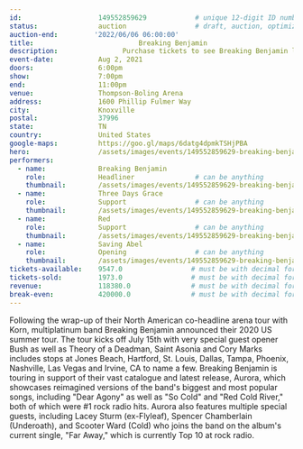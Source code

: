 ```yaml
---
id:                   149552859629            # unique 12-digit ID number
status:               auction                 # draft, auction, optimized
auction-end:         '2022/06/06 06:00:00'
title:						    Breaking Benjamin
description:			    Purchase tickets to see Breaking Benjamin live in Memphis on May 21, 2021.
event-date:           Aug 2, 2021
doors:                6:00pm
show:                 7:00pm
end:                  11:00pm
venue:                Thompson-Boling Arena
address:              1600 Phillip Fulmer Way
city:                 Knoxville
postal:               37996
state:                TN
country:              United States
google-maps:          https://goo.gl/maps/6datg4dpmkTSHjPBA
hero:                 /assets/images/events/149552859629-breaking-benjamin/breaking-benjamin-hero.jpeg
performers: 
  - name:             Breaking Benjamin
    role:             Headliner               # can be anything
    thumbnail:        /assets/images/events/149552859629-breaking-benjamin/breaking-benjamin.jpeg
  - name:             Three Days Grace
    role:             Support                 # can be anything
    thumbnail:        /assets/images/events/149552859629-breaking-benjamin/three-days-grace.jpg
  - name:             Red
    role:             Support                 # can be anything
    thumbnail:        /assets/images/events/149552859629-breaking-benjamin/red.jpg
  - name:             Saving Abel
    role:             Opening                 # can be anything
    thumbnail:        /assets/images/events/149552859629-breaking-benjamin/saving-abel.jpg
tickets-available:    9547.0                 # must be with decimal for math to work
tickets-sold:         1973.0                 # must be with decimal for math to work
revenue:              118380.0               # must be with decimal for math to work
break-even:           420000.0               # must be with decimal for math to work
---
```


Following the wrap-up of their North American co-headline arena tour with Korn, multiplatinum band Breaking Benjamin announced their 2020 US summer tour. The tour kicks off July 15th with very special guest opener Bush as well as Theory of a Deadman, Saint Asonia and Cory Marks includes stops at Jones Beach, Hartford, St. Louis, Dallas, Tampa, Phoenix, Nashville, Las Vegas and Irvine, CA to name a few. Breaking Benjamin is touring in support of their vast catalogue and latest release, Aurora, which showcases reimagined versions of the band's biggest and most popular songs, including "Dear Agony" as well as "So Cold" and "Red Cold River," both of which were #1 rock radio hits. Aurora also features multiple special guests, including Lacey Sturm (ex-Flyleaf), Spencer Chamberlain (Underoath), and Scooter Ward (Cold) who joins the band on the album's current single, "Far Away," which is currently Top 10 at rock radio.